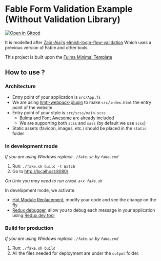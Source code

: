 # Fable Form Validation Example (Without Validation Library)

[![Open in Gitpod](https://gitpod.io/button/open-in-gitpod.svg)](https://gitpod.io/#https://github.com/CraigChamberlain/fable-validation-example-no-deps)

It is modelled after [Zaid-Ajaj's](https://github.com/Zaid-Ajaj) [elmish-login-flow-validation](https://github.com/Zaid-Ajaj/elmish-login-flow-validation)
Which uses a previous version of Fable and other tools.

This project is built upon the [Fulma Minimal Template](https://fulma.github.io/Fulma/#template)

## How to use ?

### Architecture

- Entry point of your application is `src/App.fs`
- We are using [hmtl-webpack-plugin](https://github.com/jantimon/html-webpack-plugin) to make `src/index.html` the entry point of the website
- Entry point of your style is `src/scss/main.scss`
    - [Bulma](https://bulma.io/) and [Font Awesome](https://fontawesome.com/) are already included
    - We are supporting both `scss` and `sass` (by default we use `scss`)
- Static assets (favicon, images, etc.) should be placed in the `static` folder

### In development mode

*If you are using Windows replace `./fake.sh` by `fake.cmd`*

1. Run: `./fake.sh build -t Watch`
2. Go to [http://localhost:8080/](http://localhost:8080/)

*On Unix you may need to run `chmod a+x fake.sh`*

In development mode, we activate:

- [Hot Module Replacement](https://fable-elmish.github.io/hmr/), modify your code and see the change on the fly
- [Redux debugger](https://fable-elmish.github.io/debugger/), allow you to debug each message in your application using [Redux dev tool](https://github.com/reduxjs/redux-devtools)

### Build for production

*If you are using Windows replace `./fake.sh` by `fake.cmd`*

1. Run: `./fake.sh build`
2. All the files needed for deployment are under the `output` folder.
